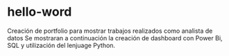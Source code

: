 # hello-word
Creación de portfolio para mostrar trabajos realizados como analista de datos
Se mostraran a continuación la creación de dashboard con Power Bi, SQL y utilización del lenjuage Python.
